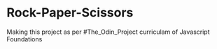 # Rock-Paper-Scissors
Making this project as per #The_Odin_Project curriculam of Javascript Foundations
